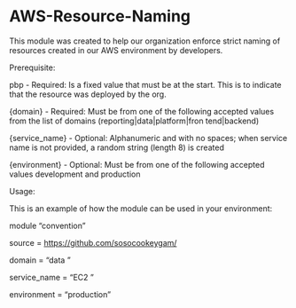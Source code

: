 # AWS-Resource-Naming
This module was created to help our organization enforce strict naming of resources created in our AWS environment by developers.

Prerequisite:

pbp - Required: Is a fixed value that must be at the start. This is to indicate that the resource was deployed by the org. 

{domain} - Required: Must be from one of the following accepted values from the list of domains (reporting|data|platform|fron tend|backend) 

{service_name} - Optional: Alphanumeric and with no spaces; when service name is not provided, a random string (length 8) is created 

{environment} - Optional: Must be from one of the following accepted values development and production

Usage:

This is an example of how the module can be used in your environment:

module “convention”

source = https://github.com/sosocookeygam/

domain = “data ”

service_name = “EC2 ”

environment = “production”

